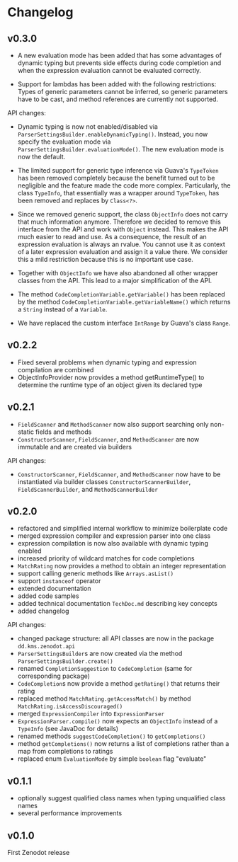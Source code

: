 # Changelog

## v0.3.0

  - A new evaluation mode has been added that has some advantages of dynamic typing but prevents side effects during code completion and when the expression evaluation cannot be evaluated correctly.
  
  - Support for lambdas has been added with the following restrictions: Types of generic parameters cannot be inferred, so generic parameters have to be cast, and method references are currently not supported. 
  
API changes:

  - Dynamic typing is now not enabled/disabled via `ParserSettingsBuilder.enableDynamicTyping()`. Instead, you now specify the evaluation mode via `ParserSettingsBuilder.evaluationMode()`. The new evaluation mode is now the default.
  
  - The limited support for generic type inference via Guava's `TypeToken` has been removed completely because the benefit turned out to be negligible and the feature made the code more complex. Particularly, the class `TypeInfo`, that essentially was a wrapper around `TypeToken`, has been removed and replaces by `Class<?>`.
  
  - Since we removed generic support, the class `ObjectInfo` does not carry that much information anymore. Therefore we decided to remove this interface from the API and work with `Object` instead. This makes the API much easier to read and use. As a consequence, the result of an expression evaluation is always an rvalue. You cannot use it as context of a later expression evaluation and assign it a value there. We consider this a mild restriction because this is no important use case.
  
  - Together with `ObjectInfo` we have also abandoned all other wrapper classes from the API. This lead to a major simplification of the API.
  
  - The method `CodeCompletionVariable.getVariable()` has been replaced by the method `CodeCompletionVariable.getVariableName()` which returns a `String` instead of a `Variable`.
  
  - We have replaced the custom interface `IntRange` by Guava's class `Range`.

## v0.2.2

  - Fixed several problems when dynamic typing and expression compilation are combined
  - ObjectInfoProvider now provides a method getRuntimeType() to determine the runtime type of an object given its declared type

## v0.2.1

  - `FieldScanner` and `MethodScanner` now also support searching only non-static fields and methods
  - `ConstructorScanner`, `FieldScanner`, and `MethodScanner` are now immutable and are created via builders

API changes:

  - `ConstructorScanner`, `FieldScanner`, and `MethodScanner` now have to be instantiated via builder classes `ConstructorScannerBuilder`, `FieldScannerBuilder`, and `MethodScannerBuilder`

## v0.2.0

  - refactored and simplified internal workflow to minimize boilerplate code
  - merged expression compiler and expression parser into one class
  - expression compilation is now also available with dynamic typing enabled
  - increased priority of wildcard matches for code completions
  - `MatchRating` now provides a method to obtain an integer representation
  - support calling generic methods like `Arrays.asList()`
  - support `instanceof` operator
  - extended documentation
  - added code samples
  - added technical documentation `TechDoc.md` describing key concepts
  - added changelog
  
API changes:

  - changed package structure: all API classes are now in the package `dd.kms.zenodot.api`
  - `ParserSettingsBuilder`s are now created via the method `ParserSettingsBuilder.create()` 
  - renamed `CompletionSuggestion` to `CodeCompletion` (same for corresponding package)
  - `CodeCompletion`s now provide a method `getRating()` that returns their rating
  - replaced method `MatchRating.getAccessMatch()` by method `MatchRating.isAccessDiscouraged()`
  - merged `ExpressionCompiler` into `ExpressionParser`
  - `ExpressionParser.compile()` now expects an `ObjectInfo` instead of a `TypeInfo` (see JavaDoc for details)
  - renamed methods `suggestCodeCompletion()` to `getCompletions()`
  - method `getCompletions()` now returns a list of completions rather than a map from completions to ratings
  - replaced enum `EvaluationMode` by simple `boolean` flag "evaluate"  

## v0.1.1

  - optionally suggest qualified class names when typing unqualified class names
  - several performance improvements

## v0.1.0

First Zenodot release